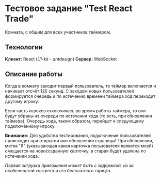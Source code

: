 # Тестовое задание "Test React Trade"

Комната, с общим для всех участников таймером.


## Технологии

**Клиент:**
React (*UI-kit - antdesign*)
**Сервер:**
WebSocket


## Описание работы

Когда в комнату заходит первый пользователь, то таймер включается и начинает отсчёт 120 секунд. С заходом новых пользователей формируется очередь и по истечению времени таймера ход переходит другому игроку. 

Если часть игроков отключилась во время работы таймера, то они будут убраны из очереди по истечении хода (то есть, при обновлении таймера). Очередь хода, таким образом, перейдет к следующему подключённому игроку.

**Внимание:** Для удобства тестирования, подключение пользователей происходит при открытии или обновлении страницы! При обновлении, метка "Я" (указывающая какая карточка пользователя является моей) смещается на новосозданную карточку, а старая будет удалена по истечении хода.

*Первая загрузка приложения может быть с задержкой, из за особенностей хостинга и его бесплатного тарифа.*
